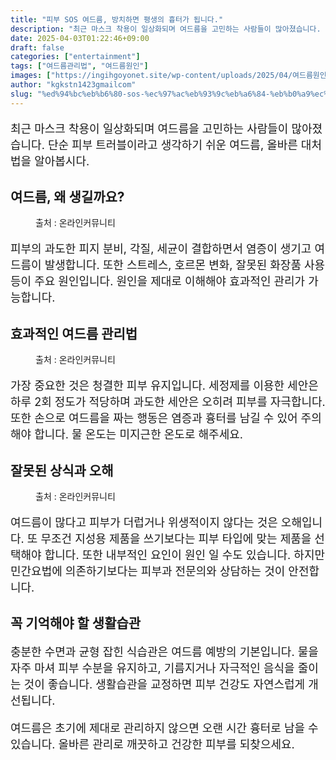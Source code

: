 ```yaml
---
title: "피부 SOS 여드름, 방치하면 평생의 흉터가 됩니다."
description: "최근 마스크 착용이 일상화되며 여드름을 고민하는 사람들이 많아졌습니다. 단순 피부 트러블이라고 생각하기 쉬운 여드름, 올바른 대처법을 알아봅시다."
date: 2025-04-03T01:22:46+09:00
draft: false
categories: ["entertainment"]
tags: ["여드름관리법", "여드름원인"]
images: ["https://ingihgoyonet.site/wp-content/uploads/2025/04/여드름원인-683x1024.jpg", "https://ingihgoyonet.site/wp-content/uploads/2025/04/여드름압출-1024x683.jpg", "https://ingihgoyonet.site/wp-content/uploads/2025/04/지성용화장품-683x1024.jpg"]
author: "kgkstn1423gmailcom"
slug: "%ed%94%bc%eb%b6%80-sos-%ec%97%ac%eb%93%9c%eb%a6%84-%eb%b0%a9%ec%b9%98%ed%95%98%eb%a9%b4-%ed%8f%89%ec%83%9d%ec%9d%98-%ed%9d%89%ed%84%b0%ea%b0%80-%eb%90%a9%eb%8b%88%eb%8b%a4"
---
```


<p style="font-size:18px">최근 마스크 착용이 일상화되며 여드름을 고민하는 사람들이 많아졌습니다. 단순 피부 트러블이라고 생각하기 쉬운 여드름, 올바른 대처법을 알아봅시다.</p> <h2 >여드름, 왜 생길까요?</h2> <figure ><img src="https://ingihgoyonet.site/wp-content/uploads/2025/04/여드름원인-683x1024.jpg" alt="" style="aspect-ratio:16/9;object-fit:cover"/><figcaption >출처 : 온라인커뮤니티</figcaption></figure> <p style="font-size:18px">피부의 과도한 피지 분비, 각질, 세균이 결합하면서 염증이 생기고 여드름이 발생합니다. 또한 스트레스, 호르몬 변화, 잘못된 화장품 사용 등이 주요 원인입니다. 원인을 제대로 이해해야 효과적인 관리가 가능합니다.</p> <h2 ><strong>효과적인 여드름 관리법</strong></h2> <figure ><img src="https://ingihgoyonet.site/wp-content/uploads/2025/04/여드름압출-1024x683.jpg" alt="" style="aspect-ratio:16/9;object-fit:cover"/><figcaption >출처 : 온라인커뮤니티</figcaption></figure> <p style="font-size:18px">가장 중요한 것은 청결한 피부 유지입니다. 세정제를 이용한 세안은 하루 2회 정도가 적당하며 과도한 세안은 오히려 피부를 자극합니다. 또한 손으로 여드름을 짜는 행동은 염증과 흉터를 남길 수 있어 주의해야 합니다. 물 온도는 미지근한 온도로 해주세요.</p> <h2 >잘못된 상식과 오해</h2> <figure ><img src="https://ingihgoyonet.site/wp-content/uploads/2025/04/지성용화장품-683x1024.jpg" alt="" style="aspect-ratio:16/9;object-fit:cover"/><figcaption >출처 : 온라인커뮤니티</figcaption></figure> <p style="font-size:18px">여드름이 많다고 피부가 더럽거나 위생적이지 않다는 것은 오해입니다. 또 무조건 지성용 제품을 쓰기보다는 피부 타입에 맞는 제품을 선택해야 합니다. 또한 내부적인 요인이 원인 일 수도 있습니다. 하지만 민간요법에 의존하기보다는 피부과 전문의와 상담하는 것이 안전합니다. </p> <h2 >꼭 기억해야 할 생활습관</h2> <p style="font-size:18px">충분한 수면과 균형 잡힌 식습관은 여드름 예방의 기본입니다. 물을 자주 마셔 피부 수분을 유지하고, 기름지거나 자극적인 음식을 줄이는 것이 좋습니다. 생활습관을 교정하면 피부 건강도 자연스럽게 개선됩니다.</p> <p style="font-size:18px">여드름은 초기에 제대로 관리하지 않으면 오랜 시간 흉터로 남을 수 있습니다. 올바른 관리로 깨끗하고 건강한 피부를 되찾으세요.</p>